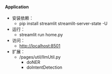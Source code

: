 #### Application
- 安装依赖：
    - pip install streamlit streamlit-server-state -U
- 运行：
    - streamlit run home.py
- 访问：
    - [http://localhost:8501](http://localhost:8501)
- 扩展：
    - /pages/util/llmUtil.py
        - doNER
        - doIntentDetection


